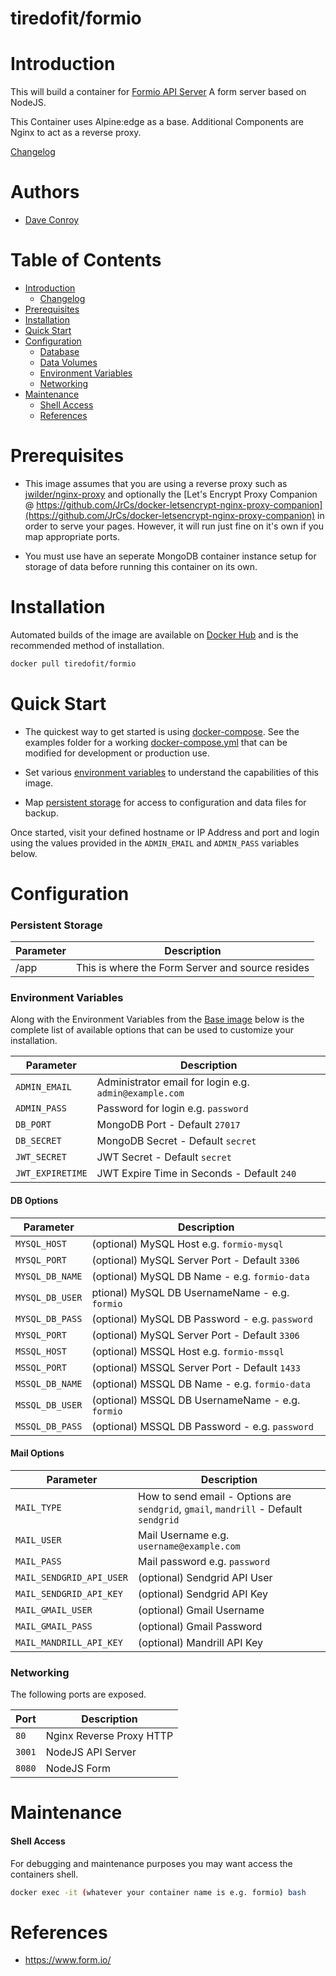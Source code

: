 # tiredofit/formio

# Introduction

This will build a container for [Formio API Server](https://www.form.io/) A form server based on NodeJS.

This Container uses Alpine:edge as a base.
Additional Components are Nginx to act as a reverse proxy.


[Changelog](CHANGELOG.md)

# Authors

- [Dave Conroy](https://github.com/tiredofit)

# Table of Contents

- [Introduction](#introduction)
    - [Changelog](CHANGELOG.md)
- [Prerequisites](#prerequisites)
- [Installation](#installation)
- [Quick Start](#quick-start)
- [Configuration](#configuration)
    - [Database](#database)
    - [Data Volumes](#data-volumes)
    - [Environment Variables](#environmentvariables)   
    - [Networking](#networking)
- [Maintenance](#maintenance)
    - [Shell Access](#shell-access)
   - [References](#references)

# Prerequisites
 
 - This image assumes that you are using a reverse proxy such as [jwilder/nginx-proxy](https://github.com/jwilder/nginx-proxy) and 
optionally the [Let's Encrypt Proxy Companion @ 
https://github.com/JrCs/docker-letsencrypt-nginx-proxy-companion](https://github.com/JrCs/docker-letsencrypt-nginx-proxy-companion) in 
order to serve your pages. However, it will run just fine on it's own if you map appropriate ports.

 - You must use have an seperate MongoDB container instance setup for storage of data before running this container on its own.

# Installation

Automated builds of the image are available on [Docker Hub](https://hub.docker.com/tiredofit/formio) and is the 
recommended method of installation.


```bash
docker pull tiredofit/formio
```

# Quick Start

* The quickest way to get started is using [docker-compose](https://docs.docker.com/compose/). See the examples folder for a working 
[docker-compose.yml](examples/docker-compose.yml) that can be modified for development or production use.

* Set various [environment variables](#environment-variables) to understand the capabilities of this image.
* Map [persistent storage](#data-volumes) for access to configuration and data files for backup.

Once started, visit your defined hostname or IP Address and port and login using the values provided in the `ADMIN_EMAIL` and 
`ADMIN_PASS` variables below.


# Configuration

### Persistent Storage

| Parameter | Description |
|-----------|-------------|
| /app      | This is where the Form Server and source resides |

### Environment Variables

Along with the Environment Variables from the [Base image](https://hub.docker.com/r/tiredofit/alpine) below is the complete list of 
available options that can be used to customize your installation.

| Parameter | Description |
|-----------|-------------|
| `ADMIN_EMAIL` | Administrator email for login e.g. `admin@example.com` |
| `ADMIN_PASS` | Password for login e.g. `password` |
| `DB_PORT` | MongoDB Port - Default `27017` |
| `DB_SECRET` | MongoDB Secret - Default `secret` |
| `JWT_SECRET` | JWT Secret - Default `secret` |
| `JWT_EXPIRETIME` | JWT Expire Time in Seconds - Default `240` |

#### DB Options
| Parameter | Description |
|-----------|-------------|
| `MYSQL_HOST` | (optional) MySQL Host e.g. `formio-mysql` |
| `MYSQL_PORT` | (optional) MySQL Server Port - Default `3306` |
| `MYSQL_DB_NAME` | (optional) MySQL DB Name - e.g. `formio-data` |
| `MYSQL_DB_USER` |ptional) MySQL DB UsernameName - e.g. `formio` |
| `MYSQL_DB_PASS` | (optional) MySQL DB Password - e.g. `password` |
| `MYSQL_PORT` | (optional) MySQL Server Port - Default `3306` |
| `MSSQL_HOST` | (optional) MSSQL Host e.g. `formio-mssql` |
| `MSSQL_PORT` | (optional) MSSQL Server Port - Default `1433` |
| `MSSQL_DB_NAME` | (optional) MSSQL DB Name - e.g. `formio-data` |
| `MSSQL_DB_USER` | (optional) MSSQL DB UsernameName - e.g. `formio` |
| `MSSQL_DB_PASS` | (optional) MSSQL DB Password - e.g. `password` |

#### Mail Options

| Parameter | Description |
|-----------|-------------|
| `MAIL_TYPE` | How to send email - Options are `sendgrid`, `gmail`, `mandrill` - Default `sendgrid` |
| `MAIL_USER` | Mail Username e.g. `username@example.com` |
| `MAIL_PASS` | Mail password e.g. `password` |
| `MAIL_SENDGRID_API_USER` | (optional) Sendgrid API User |
| `MAIL_SENDGRID_API_KEY` | (optional) Sendgrid API Key |
| `MAIL_GMAIL_USER` | (optional) Gmail Username |
| `MAIL_GMAIL_PASS` | (optional) Gmail Password |
| `MAIL_MANDRILL_API_KEY` | (optional) Mandrill API Key |

### Networking

The following ports are exposed.

| Port      | Description |
|-----------|-------------|
| `80`      | Nginx Reverse Proxy HTTP |
| `3001`    | NodeJS API Server |
| `8080`    | NodeJS Form |



# Maintenance
#### Shell Access

For debugging and maintenance purposes you may want access the containers shell. 

```bash
docker exec -it (whatever your container name is e.g. formio) bash
```

# References

* https://www.form.io/



